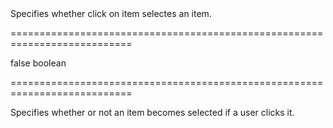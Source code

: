 <!--**
/*-------------------------------------------
    Auto-generated file. Do not modify.
-------------------------------------------

**-->
<!--d-->Specifies whether click on item selectes an item.<!--/d-->
===========================================================================
<!--default-->false<!--/default-->
<!--type-->boolean<!--/type-->
===========================================================================

<!--shortDescription-->
Specifies whether or not an item becomes selected if a user clicks it. 
<!--/shortDescription-->

<!--fullDescription-->

<!--/fullDescription-->